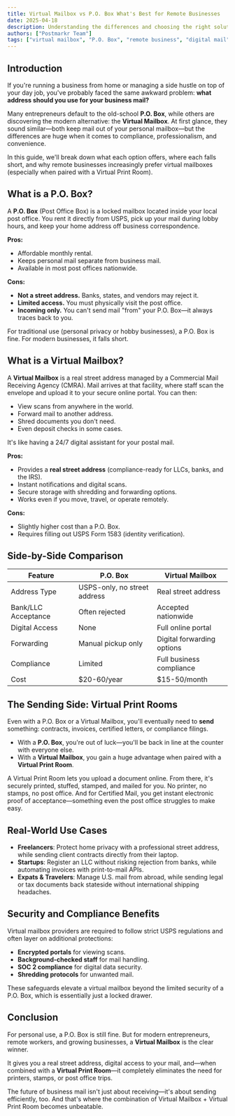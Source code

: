 ```yaml
---
title: Virtual Mailbox vs P.O. Box What's Best for Remote Businesses
date: 2025-04-18
description: Understanding the differences and choosing the right solution for your business
authors: ["Postmarkr Team"]
tags: ["virtual mailbox", "P.O. Box", "remote business", "digital mail"]
---
```


## Introduction

If you're running a business from home or managing a side hustle on top of your day job, you've probably faced the same awkward problem: **what address should you use for your business mail?**  

Many entrepreneurs default to the old-school **P.O. Box**, while others are discovering the modern alternative: the **Virtual Mailbox**. At first glance, they sound similar—both keep mail out of your personal mailbox—but the differences are huge when it comes to compliance, professionalism, and convenience.  

In this guide, we'll break down what each option offers, where each falls short, and why remote businesses increasingly prefer virtual mailboxes (especially when paired with a Virtual Print Room).  

## What is a P.O. Box?

A **P.O. Box** (Post Office Box) is a locked mailbox located inside your local post office. You rent it directly from USPS, pick up your mail during lobby hours, and keep your home address off business correspondence.  

**Pros:**  
- Affordable monthly rental.  
- Keeps personal mail separate from business mail.  
- Available in most post offices nationwide.  

**Cons:**  
- **Not a street address.** Banks, states, and vendors may reject it.  
- **Limited access.** You must physically visit the post office.  
- **Incoming only.** You can't send mail "from" your P.O. Box—it always traces back to you.  

For traditional use (personal privacy or hobby businesses), a P.O. Box is fine. For modern businesses, it falls short.  

## What is a Virtual Mailbox?

A **Virtual Mailbox** is a real street address managed by a Commercial Mail Receiving Agency (CMRA). Mail arrives at that facility, where staff scan the envelope and upload it to your secure online portal. You can then:  

- View scans from anywhere in the world.  
- Forward mail to another address.  
- Shred documents you don't need.  
- Even deposit checks in some cases.  

It's like having a 24/7 digital assistant for your postal mail.  

**Pros:**  
- Provides a **real street address** (compliance-ready for LLCs, banks, and the IRS).  
- Instant notifications and digital scans.  
- Secure storage with shredding and forwarding options.  
- Works even if you move, travel, or operate remotely.  

**Cons:**  
- Slightly higher cost than a P.O. Box.  
- Requires filling out USPS Form 1583 (identity verification).  

## Side-by-Side Comparison

| Feature | P.O. Box | Virtual Mailbox |
|---------|----------|-----------------|
| Address Type | USPS-only, no street address | Real street address |
| Bank/LLC Acceptance | Often rejected | Accepted nationwide |
| Digital Access | None | Full online portal |
| Forwarding | Manual pickup only | Digital forwarding options |
| Compliance | Limited | Full business compliance |
| Cost | $20-60/year | $15-50/month |

## The Sending Side: Virtual Print Rooms

Even with a P.O. Box or a Virtual Mailbox, you'll eventually need to **send** something: contracts, invoices, certified letters, or compliance filings.  

- With a **P.O. Box**, you're out of luck—you'll be back in line at the counter with everyone else.  
- With a **Virtual Mailbox**, you gain a huge advantage when paired with a **Virtual Print Room**.  

A Virtual Print Room lets you upload a document online. From there, it's securely printed, stuffed, stamped, and mailed for you. No printer, no stamps, no post office. And for Certified Mail, you get instant electronic proof of acceptance—something even the post office struggles to make easy.  

## Real-World Use Cases

- **Freelancers**: Protect home privacy with a professional street address, while sending client contracts directly from their laptop.  
- **Startups**: Register an LLC without risking rejection from banks, while automating invoices with print-to-mail APIs.  
- **Expats & Travelers**: Manage U.S. mail from abroad, while sending legal or tax documents back stateside without international shipping headaches.  

## Security and Compliance Benefits

Virtual mailbox providers are required to follow strict USPS regulations and often layer on additional protections:  
- **Encrypted portals** for viewing scans.  
- **Background-checked staff** for mail handling.  
- **SOC 2 compliance** for digital data security.  
- **Shredding protocols** for unwanted mail.  

These safeguards elevate a virtual mailbox beyond the limited security of a P.O. Box, which is essentially just a locked drawer.  

## Conclusion

For personal use, a P.O. Box is still fine. But for modern entrepreneurs, remote workers, and growing businesses, a **Virtual Mailbox** is the clear winner.  

It gives you a real street address, digital access to your mail, and—when combined with a **Virtual Print Room**—it completely eliminates the need for printers, stamps, or post office trips.  

The future of business mail isn't just about receiving—it's about sending efficiently, too. And that's where the combination of Virtual Mailbox + Virtual Print Room becomes unbeatable.
